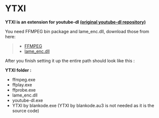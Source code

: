 # YTXI
**YTXI is an extension for youtube-dl [(original youtube-dl repository)](https://github.com/ytdl-org/youtube-dl)**

You need FFMPEG bin package and lame_enc.dll, download those from here:

> - [FFMPEG](https://github.com/GyanD/codexffmpeg/releases/tag/4.4)
> - [lame_enc.dll](https://www.dll-files.com/lame_enc.dll.html)

After you finish setting it up the entire path should look like this :

 **YTXI folder :**
 - ffmpeg.exe
 - ffplay.exe
 - ffprobe.exe
 - lame_enc.dll
 - youtube-dl.exe
 - YTXI by blankode.exe (YTXI by blankode.au3 is not needed as it is the source code)

